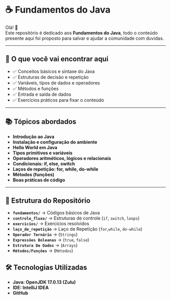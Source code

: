 # ☕ Fundamentos do Java

Olá! 👋  
Este repositório é dedicado aos **Fundamentos do Java**, todo o conteúdo presente aqui foi proposto para salvar e ajudar a comunidade com duvidas.

---

## 📘 O que você vai encontrar aqui

- ✅ Conceitos básicos e sintaxe do Java
- ✅ Estruturas de decisão e repetição
- ✅ Variáveis, tipos de dados e operadores
- ✅ Métodos e funções
- ✅ Entrada e saída de dados
- ✅ Exercícios práticos para fixar o conteúdo

---


## 📚 Tópicos abordados

- **Introdução ao Java**
- **Instalação e configuração do ambiente**
- **Hello World em Java**
- **Tipos primitivos e variáveis**
- **Operadores aritméticos, lógicos e relacionais**
- **Condicionais: if, else, switch**
- **Laços de repetição: for, while, do-while**
- **Métodos (funções)**
- **Boas práticas de código**

---


## 📂 Estrutura do Repositório  
- **`fundamentos/`** → Códigos básicos de Java  
- **`controle_fluxo/`** → Estruturas de controle (`if`, `switch`, `loops`)  
- **`exercicios/`** → Exercícios resolvidos
- **`laço_de_repetição`** → Laço de Repetição (`for`,`while`, `do-while`)
- **`Operador Ternário`** → (`Strings`)
- **`Expressões Boleanas`** → (`true`, `false`)
- **`Estrutura De Dados`** → (`Arrays`)
- **`Métodos/Funções`** → (`Métodos`)


## 🛠️ Tecnologias Utilizadas  
- **Java: OpenJDK 17.0.13 (Zulu)**
- **IDE: IntelliJ IDEA**  
- **GitHub**  
